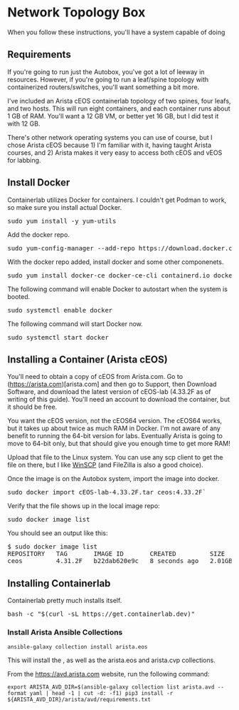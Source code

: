 # Network Topology Box

When you follow these instructions, you'll have a system capable of doing 


## Requirements

If you're going to run just the Autobox, you've got a lot of leeway in resources. However, if you're going to run a leaf/spine topology with containerized routers/switches, you'll want something a bit more. 

I've included an Arista cEOS containerlab topology of two spines, four leafs, and two hosts. This will run eight containers, and each container runs about 1 GB of RAM. You'll want a 12 GB VM, or better yet 16 GB, but I did test it with 12 GB. 

There's other network operating systems you can use of course, but I chose Arista cEOS because 1) I'm familiar with it, having taught Arista courses, and 2) Arista makes it very easy to access both cEOS and vEOS for labbing. 



## Install Docker

Containerlab utilizes Docker for containers. I couldn't get Podman to work, so make sure you install actual Docker. 

<pre>
sudo yum install -y yum-utils
</pre>

Add the docker repo. 

<pre>
sudo yum-config-manager --add-repo https://download.docker.com/linux/centos/docker-ce.repo
</pre>

With the docker repo added, install docker and some other componenets. 
<pre>
sudo yum install docker-ce docker-ce-cli containerd.io docker-buildx-plugin docker-compose-plugin
</pre>

The following command will enable Docker to autostart when the system is booted. 

<pre>sudo systemctl enable docker</pre>

The following command will start Docker now. 

<pre>sudo systemctl start docker</pre>


## Installing a Container (Arista cEOS)

You'll need to obtain a copy of cEOS from Arista.com. Go to (https://arista.com)[arista.com] and then go to Support, then Download Software, and download the latest version of cEOS-lab (4.33.2F as of writing of this guide). You'll need an account to download the container, but it should be free. 

You want the cEOS version, not the cEOS64 version. The cEOS64 works, but it takes up about twice as much RAM in Docker. I'm not aware of any benefit to running the 64-bit version for labs. Eventually Arista is going to move to 64-bit only, but that should give you enough time to get more RAM! 

Upload that file to the Linux system. You can use any scp client to get the file on there, but I like [WinSCP](https://winscp.net/eng/download.php) (and FileZilla is also a good choice).

Once the image is on the Autobox system, import the image into docker. 

<pre>
sudo docker import cEOS-lab-4.33.2F.tar ceos:4.33.2F`
</pre>

Verify that the file shows up in the local image repo: 

<pre>
sudo docker image list
</pre>

You should see an output like this: 

<pre>
$ sudo docker image list
REPOSITORY   TAG       IMAGE ID       CREATED         SIZE
ceos         4.31.2F   b22dab620e9c   8 seconds ago   2.01GB
</pre>

## Installing Containerlab

Containerlab pretty much installs itself. 

<pre>
bash -c "$(curl -sL https://get.containerlab.dev)"
</pre>



### Install Arista Ansible Collections

`ansible-galaxy collection install arista.eos`

This will install the , as well as the arista.eos and arista.cvp collections.

From the https://avd.arista.com website, run the following command: 

`export ARISTA_AVD_DIR=$(ansible-galaxy collection list arista.avd --format yaml | head -1 | cut -d: -f1)
pip3 install -r ${ARISTA_AVD_DIR}/arista/avd/requirements.txt`
